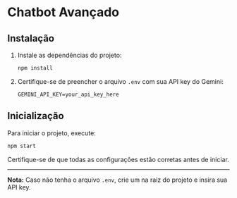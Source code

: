 # Chatbot Avançado

## Instalação

1. Instale as dependências do projeto:
    ```bash
    npm install
    ```

2. Certifique-se de preencher o arquivo `.env` com sua API key do Gemini:
    ```env
    GEMINI_API_KEY=your_api_key_here
    ```

## Inicialização

Para iniciar o projeto, execute:
```bash
npm start
```

Certifique-se de que todas as configurações estão corretas antes de iniciar.

---
**Nota:** Caso não tenha o arquivo `.env`, crie um na raiz do projeto e insira sua API key.